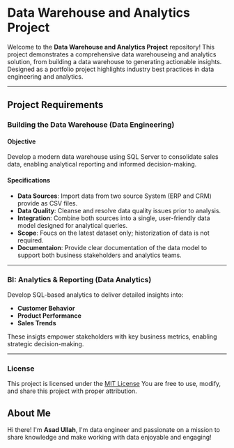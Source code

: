 # Data Warehouse and Analytics Project

Welcome to the **Data Warehouse and Analytics Project** repository!
This project demonstrates a comprehensive data warehouseing and analytics solution, from building a data warehouse to generating actionable insights. Designed as a portfolio project highlights industry best practices in data engineering and analytics.


---

## Project Requirements


### Building the Data Warehouse (Data Engineering)

#### Objective

Develop a modern data warehouse using SQL Server to consolidate sales data, enabling analytical reporting and informed decision-making.

#### Specifications
- **Data Sources**: Import data from two source System (ERP and CRM) provide as CSV files.
- **Data Quality**: Cleanse and resolve data quality issues prior to analysis.
- **Integration**: Combine both sources into a single, user-friendly data model designed for analytical queries.
- **Scope**: Foucs on the latest dataset only; historization of data is not required.
- **Documentaion**: Provide clear documentation of the data model to support both business stakeholders and analytics teams.

---

### BI: Analytics & Reporting (Data Analytics)

Develop SQL-based analytics to deliver detailed insights into:
- **Customer Behavior**
- **Product Performance**
- **Sales Trends**

These insigts empower stakeholders with key business metrics, enabling strategic decision-making.

---

### License

This project is licensed under the [MIT License](LICENSE) You are free to use, modify, and share this project with proper attribution.

## About Me

Hi there! I'm **Asad Ullah**, I'm data engineer and passionate on a mission to share knowledge and make working with data enjoyable and engaging! 
